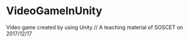 # VideoGameInUnity
Video game created by using Unity // A teaching material of SOSCET on 2017/12/17
